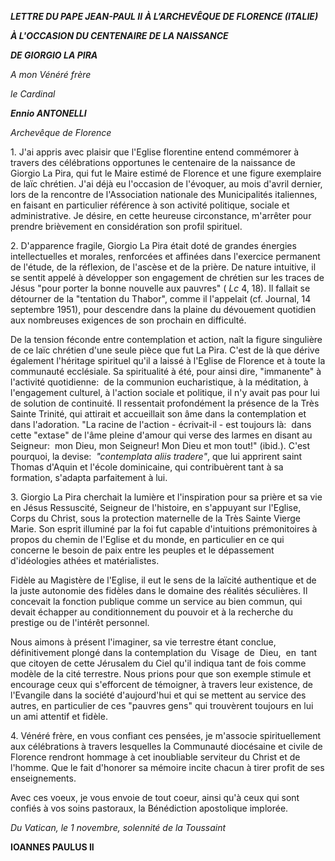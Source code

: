 ***LETTRE DU PAPE JEAN-PAUL II*** ***À L’ARCHEVÊQUE DE FLORENCE (ITALIE)***

***À L'OCCASION DU CENTENAIRE DE LA NAISSANCE***

***DE GIORGIO LA PIRA***

*A mon Vénéré frère*

*le Cardinal*

***Ennio ANTONELLI***

*Archevêque de Florence*

1. J'ai appris avec plaisir que l'Eglise florentine entend commémorer à travers des célébrations opportunes le centenaire de la naissance de Giorgio La Pira, qui fut le Maire estimé de Florence et une figure exemplaire de laïc chrétien. J'ai déjà eu l'occasion de l'évoquer, au mois d'avril dernier, lors de la rencontre de l'Association nationale des Municipalités italiennes, en faisant en particulier référence à son activité politique, sociale et administrative. Je désire, en cette heureuse circonstance, m'arrêter pour prendre brièvement en considération son profil spirituel.

2. D'apparence fragile, Giorgio La Pira était doté de grandes énergies intellectuelles et morales, renforcées et affinées dans l'exercice permanent de l'étude, de la réflexion, de l'ascèse et de la prière. De nature intuitive, il se sentit appelé à développer son engagement de chrétien sur les traces de Jésus "pour porter la bonne nouvelle aux pauvres" ( *Lc* 4, 18). Il fallait se détourner de la "tentation du Thabor", comme il l'appelait (cf. Journal, 14 septembre 1951), pour descendre dans la plaine du dévouement quotidien aux nombreuses exigences de son prochain en difficulté.

De la tension féconde entre contemplation et action, naît la figure singulière de ce laïc chrétien d'une seule pièce que fut La Pira. C'est de là que dérive également l'héritage spirituel qu'il a laissé à l'Eglise de Florence et à toute la communauté ecclésiale. Sa spiritualité à été, pour ainsi dire, "immanente" à l'activité quotidienne:  de la communion eucharistique, à la méditation, à l'engagement culturel, à l'action sociale et politique, il n'y avait pas pour lui de solution de continuité. Il ressentait profondément la présence de la Très Sainte Trinité, qui attirait et accueillait son âme dans la contemplation et dans l'adoration. "La racine de l'action - écrivait-il - est toujours là:  dans cette "extase" de l'âme pleine d'amour qui verse des larmes en disant au Seigneur:  mon Dieu, mon Seigneur! Mon Dieu et mon tout!" (ibid.). C'est pourquoi, la devise:  *"contemplata aliis tradere"*, que lui apprirent saint Thomas d'Aquin et l'école dominicaine, qui contribuèrent tant à sa formation, s'adapta parfaitement à lui.

3. Giorgio La Pira cherchait la lumière et l'inspiration pour sa prière et sa vie en Jésus Ressuscité, Seigneur de l'histoire, en s'appuyant sur l'Eglise, Corps du Christ, sous la protection maternelle de la Très Sainte Vierge Marie. Son esprit illuminé par la foi fut capable d'intuitions prémonitoires à propos du chemin de l'Eglise et du monde, en particulier en ce qui concerne le besoin de paix entre les peuples et le dépassement d'idéologies athées et matérialistes.

Fidèle au Magistère de l'Eglise, il eut le sens de la laïcité authentique et de la juste autonomie des fidèles dans le domaine des réalités séculières. Il concevait la fonction publique comme un service au bien commun, qui devait échapper au conditionnement du pouvoir et à la recherche du prestige ou de l'intérêt personnel.

Nous aimons à présent l'imaginer, sa vie terrestre étant conclue, définitivement plongé dans la contemplation du  Visage  de  Dieu,  en  tant que citoyen de cette Jérusalem du Ciel qu'il indiqua tant de fois comme modèle de la cité terrestre. Nous prions pour que son exemple stimule et encourage ceux qui s'efforcent de témoigner, à travers leur existence, de l'Evangile dans la société d'aujourd'hui et qui se mettent au service des autres, en particulier de ces "pauvres gens" qui trouvèrent toujours en lui un ami attentif et fidèle.

4. Vénéré frère, en vous confiant ces pensées, je m'associe spirituellement aux célébrations à travers lesquelles la Communauté diocésaine et civile de Florence rendront hommage à cet inoubliable serviteur du Christ et de l'homme. Que le fait d'honorer sa mémoire incite chacun à tirer profit de ses enseignements.

Avec ces voeux, je vous envoie de tout coeur, ainsi qu'à ceux qui sont confiés à vos soins pastoraux, la Bénédiction apostolique implorée.

*Du Vatican, le 1 novembre, solennité de la Toussaint*

**IOANNES PAULUS II**